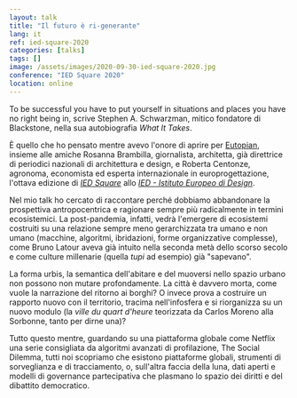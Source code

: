 ```yaml
---
layout: talk
title: "Il futuro è ri-generante"
lang: it
ref: ied-square-2020
categories: [talks]
tags: []
image: /assets/images/2020-09-30-ied-square-2020.jpg
conference: "IED Square 2020"
location: online
---
```


To be successful you have to put yourself in situations and places you have no right being in, scrive Stephen A. Schwarzman, mitico fondatore di Blackstone, nella sua autobiografia *What It Takes*.

È quello che ho pensato mentre avevo l'onore di aprire per [Eutopian](https://eutopian.eu), insieme alle amiche Rosanna Brambilla, giornalista, architetta, già direttrice di periodici nazionali di architettura e design, e Roberta Centonze, agronoma, economista ed esperta internazionale in europrogettazione, l'ottava edizione di [*IED Square*](https://www.ied.it/blog/parte-ied-square-tutti-i-terzi-anni-delle-sedi-italiane-connessi-sul-tema-distanze/75467) allo [*IED - Istituto Europeo di Design*](https://www.ied.it/).

Nel mio talk ho cercato di raccontare perché dobbiamo abbandonare la prospettiva antropocentrica e ragionare sempre più radicalmente in termini ecosistemici. La post-pandemia, infatti, vedrà l'emergere di ecosistemi costruiti su una relazione sempre meno gerarchizzata tra umano e non umano (macchine, algoritmi, ibridazioni, forme organizzative complesse), come Bruno Latour aveva già intuito nella seconda metà dello scorso secolo e come culture millenarie (quella *tupi* ad esempio) già "sapevano".

La forma urbis, la semantica dell'abitare e del muoversi nello spazio urbano non possono non mutare profondamente. La città è davvero morta, come vuole la narrazione del ritorno ai borghi? O invece prova a costruire un rapporto nuovo con il territorio, tracima nell'infosfera e si riorganizza su un nuovo modulo (la *ville du quart d'heure* teorizzata da Carlos Moreno alla Sorbonne, tanto per dirne una)?

Tutto questo mentre, guardando su una piattaforma globale come Netflix una serie consigliata da algoritmi avanzati di profilazione, The Social Dilemma, tutti noi scopriamo che esistono piattaforme globali, strumenti di sorveglianza e di tracciamento, o, sull'altra faccia della luna, dati aperti e modelli di governance partecipativa che plasmano lo spazio dei diritti e del dibattito democratico.
